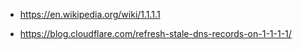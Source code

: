 
* https://en.wikipedia.org/wiki/1.1.1.1

* https://blog.cloudflare.com/refresh-stale-dns-records-on-1-1-1-1/


